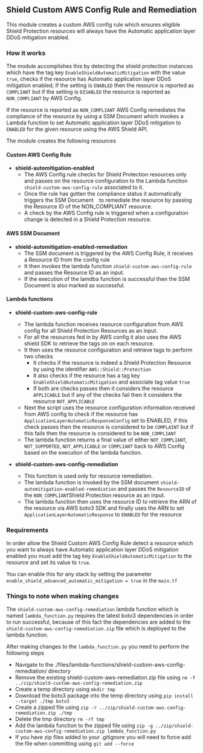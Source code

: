 ## Shield Custom AWS Config Rule and Remediation

This module creates a custom AWS config rule which ensures eligible Shield Protection resources will always have the Automatic application layer DDoS mitigation enabled.


### How it works

The module accomplishes this by detecting the shield protection instances which have the tag key `EnableShieldAutomaticMitigation` with the value `true`, 
checks if the resource has Automatic application layer DDoS mitigation enabled; If the setting is `ENABLED` then the resource is reported as `COMPLIANT` 
but if the setting is `DISABLED` the resource is reported as `NON_COMPLIANT` by AWS Config.


If the resource is reported as `NON_COMPLIANT` AWS Config remediates the compliance of the resource by using a SSM Document which invokes a Lambda function to set 
Automatic application layer DDoS mitigation to `ENABLED` for the given resource using the AWS Shield API.

The module creates the following resources

#### Custom AWS Config Rule

- **shield-automitigation-enabled**
  - The AWS Config rule checks for Shield Protection resources only and passes on the resource configuration to the Lambda function `shield-custom-aws-config-rule` associated to it.
  - Once the rule has gotten the compliance status it automatically triggers the SSM Document ` ` to remediate the resource by passing the Resource ID of the NON_COMPLIANT resource.
  - A check by the AWS Config rule is triggered when a configuration change is detected in a Shield Protection resource.

#### AWS SSM Document

- **shield-automitigation-enabled-remediation**
  - The SSM document is triggered by the AWS Config Rule, it receives a Resource ID from the config rule
  - It then invokes the lambda function `shield-custom-aws-config-rule` and passes the Resource ID as an input.
  - If the execution of the lamdba function is successful then the SSM Document is also marked as successful.

#### Lambda functions

- **shield-custom-aws-config-rule**
  - The lambda function receives resource configuration from AWS config for all Shield Protection Resources as an input.
  - For all the resources fed in by AWS config it also uses the AWS shield SDK to retrieve the tags on on each resource.
  - It then uses the resource configuration and retrieve tags to perform two checks 
    - It checks if the resource is indeed a Shield Protection Resource by using the identifier `AWS::Shield::Protection`
    - It also checks if the resource has a tag key `EnableShieldAutomaticMitigation` and associate tag value `true`
    - If both are checks passes then it considers the resource `APPLICABLE` but if any of the checks fail then it considers the resource `NOT_APPLICABLE`
  - Next the script uses the resource configuration information received from AWS config to check if the resource has `ApplicationLayerAutomaticResponseConfig` set to ENABLED, if this check passes then the resource is considered to be `COMPLAINT` but if this fails then the resource is considered to be `NON_COMPLIANT`
  - The lambda function returns a final value of either `NOT_COMPLIANT`, `NOT_SUPPORTED`, `NOT_APPLICABLE` or `COMPLIANT` back to AWS Config based on the execution of the lambda function.

- **shield-custom-aws-config-remediation**
  - This function is used only for resource remediation.
  - The lambda function is invoked by the SSM document `shield-automitigation-enabled-remediation` and passes the `ResourceID` of the `NON_COMPLIANT`Shield Protection resource as an input.
  - The lambda function then uses the resource ID to retrieve the ARN of the resource via AWS boto3 SDK  and finally uses the ARN to set `ApplicationLayerAutomaticResponse` to `ENABLED` for the resource



### Requirements

In order allow the Shield Custom AWS Config Rule detect a resource which you want to always have Automatic application layer DDoS mitigation enabled you must add the tag key `EnableShieldAutomaticMitigation` to the resource and set its value to `true`. 

You can enable this for any stack by setting the parameter `enable_shield_advanced_automatic_mitigation = true` in the `main.tf`

### Things to note when making changes

The `shield-custom-aws-config-remediation` lambda function which is named `lambda_function.py` requires the latest boto3 dependencies in order to run successful, because of this fact the dependencies are added to the `shield-custom-aws-config-remediation.zip` file which is deployed to the lambda function.

After making changes to the `lambda_function.py` you need to perform the following steps
- Navigate to the ./files/lambda-functions/shield-custom-aws-config-remediation/ directory
- Remove the existing shield-custom-aws-remediation.zip file using `rm -f ../zip/shield-custom-aws-config-remediation.zip`
- Create a temp directory using `mkdir tmp`
- Download the boto3 package into the temp directory using `pip install --target ./tmp boto3`
- Create a zipped file using `zip -r ../zip/shield-custom-aws-config-remediation.zip ./tmp`
- Delete the tmp directory `rm -rf tmp`
- Add the lambda function to the zipped file using `zip -g ../zip/shield-custom-aws-config-remediation.zip lambda_function.py`
- If you have zip files added to your .gitignore you will need to force add the file when committing using `git add --force`
